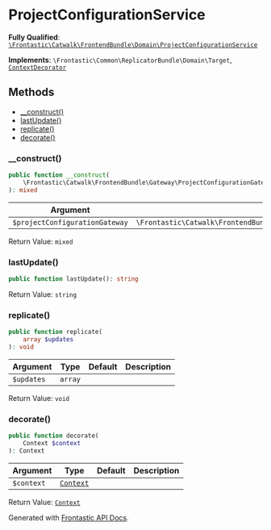#  ProjectConfigurationService

**Fully Qualified**: [`\Frontastic\Catwalk\FrontendBundle\Domain\ProjectConfigurationService`](../../../../src/php/FrontendBundle/Domain/ProjectConfigurationService.php)

**Implements**: `\Frontastic\Common\ReplicatorBundle\Domain\Target`, [`ContextDecorator`](../../ApiCoreBundle/Domain/ContextDecorator.md)

## Methods

* [__construct()](#__construct)
* [lastUpdate()](#lastupdate)
* [replicate()](#replicate)
* [decorate()](#decorate)

### __construct()

```php
public function __construct(
    \Frontastic\Catwalk\FrontendBundle\Gateway\ProjectConfigurationGateway $projectConfigurationGateway
): mixed
```

Argument|Type|Default|Description
--------|----|-------|-----------
`$projectConfigurationGateway`|`\Frontastic\Catwalk\FrontendBundle\Gateway\ProjectConfigurationGateway`||

Return Value: `mixed`

### lastUpdate()

```php
public function lastUpdate(): string
```

Return Value: `string`

### replicate()

```php
public function replicate(
    array $updates
): void
```

Argument|Type|Default|Description
--------|----|-------|-----------
`$updates`|`array`||

Return Value: `void`

### decorate()

```php
public function decorate(
    Context $context
): Context
```

Argument|Type|Default|Description
--------|----|-------|-----------
`$context`|[`Context`](../../ApiCoreBundle/Domain/Context.md)||

Return Value: [`Context`](../../ApiCoreBundle/Domain/Context.md)

Generated with [Frontastic API Docs](https://github.com/FrontasticGmbH/apidocs).
